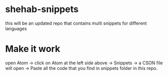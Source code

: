 # shehab-snippets
this will be an updated repo that contains multi snippets for different languages


# Make it work
open Atom -> click on Atom at the left side above -> Snippets -> a CSON file will open -> Paste all the code that you find in snippets folder in this repo.
